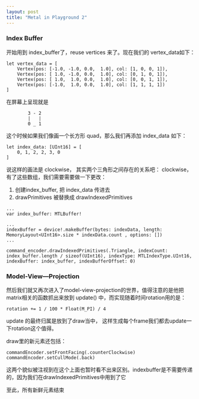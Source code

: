 ```yaml
---
layout: post
title: "Metal in Playground 2"
---
```



### Index Buffer

开始用到 index_buffer了，reuse vertices 来了。现在我们的 vertex_data如下：

```
let vertex_data = [
    Vertex(pos: [-1.0, -1.0, 0.0,  1.0], col: [1, 0, 0, 1]),
    Vertex(pos: [ 1.0, -1.0, 0.0,  1.0], col: [0, 1, 0, 1]),
    Vertex(pos: [ 1.0,  1.0, 0.0,  1.0], col: [0, 0, 1, 1]),
    Vertex(pos: [-1.0,  1.0, 0.0,  1.0], col: [1, 1, 1, 1])
]
```

在屏幕上呈现就是

```
		3 - 2
		|   |
		0 _ 1
```

这个时候如果我们像画一个长方形 quad，那么我们再添加 index_data 如下：

```
let index_data: [UInt16] = [
    0, 1, 2, 2, 3, 0
]
```

说这样的画法是 clockwise， 其实两个三角形之间存在的关系吧： clockwise，有了这些数组，我们需要需要做一下更改：

1. 创建index_buffer, 把 index_data 传进去
2. drawPrimitives 被替换成 drawIndexedPrimitives


```
...
var index_buffer: MTLBuffer!

...
indexBuffer = device!.makeBuffer(bytes: indexData, length: MemoryLayout<UInt16>.size * indexData.count , options: [])
...

command_encoder.drawIndexedPrimitives(.Triangle, indexCount: index_buffer.length / sizeof(UInt16), indexType: MTLIndexType.UInt16, indexBuffer: index_buffer, indexBufferOffset: 0)

```

### Model-View—Projection

然后我们就又再次进入了model-view-projection的世界，值得注意的是他把matrix相关的函数抓出来放到 update() 中，而实现随着时间rotation用的是：


```
rotation += 1 / 100 * Float(M_PI) / 4
```


update 的最终归属是放到了draw当中， 这样生成每个frame我们都去update一下rotation这个值得。


draw里的新元素还包括：

```
commandEncoder.setFrontFacing(.counterClockwise)
commandEncoder.setCullMode(.back)
```

这两个貌似被注视到在这个上面也暂时看不出来区别。indexbuffer是不需要传递的，因为我们在drawIndexedPrimitives中用到了它

至此，所有新鲜元素结束



